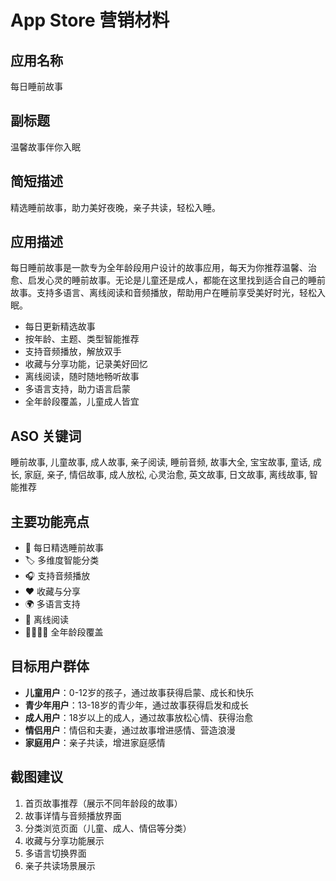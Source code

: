 # App Store 营销材料

## 应用名称
每日睡前故事

## 副标题
温馨故事伴你入眠

## 简短描述
精选睡前故事，助力美好夜晚，亲子共读，轻松入睡。

## 应用描述
每日睡前故事是一款专为全年龄段用户设计的故事应用，每天为你推荐温馨、治愈、启发心灵的睡前故事。无论是儿童还是成人，都能在这里找到适合自己的睡前故事。支持多语言、离线阅读和音频播放，帮助用户在睡前享受美好时光，轻松入眠。

- 每日更新精选故事
- 按年龄、主题、类型智能推荐
- 支持音频播放，解放双手
- 收藏与分享功能，记录美好回忆
- 离线阅读，随时随地畅听故事
- 多语言支持，助力语言启蒙
- 全年龄段覆盖，儿童成人皆宜

## ASO 关键词
睡前故事, 儿童故事, 成人故事, 亲子阅读, 睡前音频, 故事大全, 宝宝故事, 童话, 成长, 家庭, 亲子, 情侣故事, 成人放松, 心灵治愈, 英文故事, 日文故事, 离线故事, 智能推荐

## 主要功能亮点
- 🌙 每日精选睡前故事
- 🏷️ 多维度智能分类
- 🎧 支持音频播放
- ❤️ 收藏与分享
- 🌍 多语言支持
- 💾 离线阅读
- 👨‍👩‍👧‍👦 全年龄段覆盖

## 目标用户群体
- **儿童用户**：0-12岁的孩子，通过故事获得启蒙、成长和快乐
- **青少年用户**：13-18岁的青少年，通过故事获得启发和成长
- **成人用户**：18岁以上的成人，通过故事放松心情、获得治愈
- **情侣用户**：情侣和夫妻，通过故事增进感情、营造浪漫
- **家庭用户**：亲子共读，增进家庭感情

## 截图建议
1. 首页故事推荐（展示不同年龄段的故事）
2. 故事详情与音频播放界面
3. 分类浏览页面（儿童、成人、情侣等分类）
4. 收藏与分享功能展示
5. 多语言切换界面
6. 亲子共读场景展示 